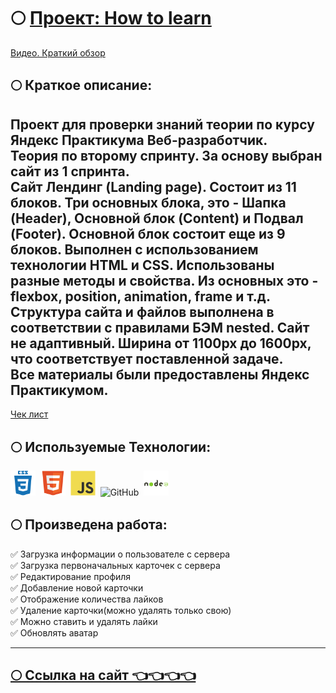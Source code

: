 # 🌕 [Проект: How to learn](https://baturinss.github.io/how-to-learn)

[Видео. Краткий обзор](https://user-images.githubusercontent.com/94468513/187517579-9dc81419-febd-4119-a782-1c47efe83f19.mp4)

## 🌕 Краткое описание:

Проект для проверки знаний теории по курсу Яндекс Практикума Веб-разработчик.    
Теория по второму спринту. За основу выбран сайт из 1 спринта.    
Сайт Лендинг (Landing page). Состоит из 11 блоков. Три основных блока, это - Шапка (Header), Основной блок (Content) и Подвал (Footer). Основной блок состоит еще из 9 блоков.
Выполнен с использованием технологии HTML и CSS. Использованы разные методы и свойства. Из основных это - flexbox, position, animation, frame и т.д. Структура сайта и файлов выполнена в соответствии с правилами БЭМ nested. Сайт не адаптивный. Ширина от 1100px до 1600px, что соответствует поставленной задаче.    
Все материалы были предоставлены Яндекс Практикумом.    
---
[Чек лист]()

## 🌕 Используемые Технологии:
  <img src="https://github.com/devicons/devicon/blob/master/icons/css3/css3-plain-wordmark.svg"  title="CSS3" alt="CSS" width="40" height="40"/>&nbsp;
  <img src="https://github.com/devicons/devicon/blob/master/icons/html5/html5-original.svg" title="HTML5" alt="HTML" width="40" height="40"/>&nbsp;
  <img src="https://github.com/devicons/devicon/blob/master/icons/javascript/javascript-original.svg" title="JavaScript" alt="JavaScript" width="40" height="40"/>&nbsp;
  <img src="https://user-images.githubusercontent.com/78322084/162064174-194ac89a-024d-4839-aae3-22d9ee4e3a33.png"  title="GitHub" alt="GitHub" width="40" height="40"/>&nbsp;
  <img src="https://github.com/devicons/devicon/blob/master/icons/nodejs/nodejs-original-wordmark.svg" title="NodeJS" alt="NodeJS" width="40" height="40"/>&nbsp;

## 🌕 Произведена работа:

  ✅ Загрузка информации о пользователе с сервера    
  ✅ Загрузка первоначальных карточек с сервера    
  ✅ Редактирование профиля    
  ✅ Добавление новой карточки    
  ✅ Отображение количества лайков    
  ✅ Удаление карточки(можно удалять только свою)    
  ✅ Можно ставить и удалять лайки    
  ✅ Обновлять аватар    

---

## [🌕 Ссылка на сайт 👈👈👈👈](https://baturinss.github.io/how-to-learn)    
